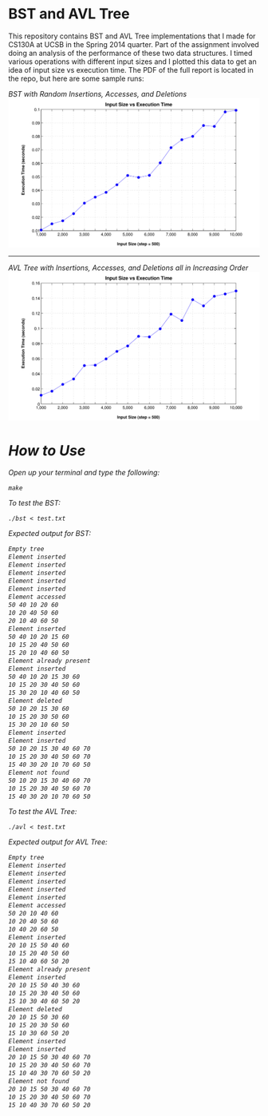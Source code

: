 BST and AVL Tree
================

This repository contains BST and AVL Tree implementations that I made for CS130A at UCSB in the Spring 2014 quarter. Part of the assignment involved doing an analysis of the performance of these two data structures. I timed various operations with different input sizes and I plotted this data to get an idea of input size vs execution time. The PDF of the full report is located in the repo, but here are some sample runs:

<em>BST with Random Insertions, Accesses, and Deletions</m>
![BST](bst_random.png?raw=true)

---

<em>AVL Tree with Insertions, Accesses, and Deletions all in Increasing Order</em>
![AVL](avl_increasing.png?raw=true)


How to Use
==========

Open up your terminal and type the following:

    make
    
To test the BST:

    ./bst < test.txt
    
Expected output for BST:

    Empty tree
    Element inserted
    Element inserted
    Element inserted
    Element inserted
    Element inserted
    Element accessed
    50 40 10 20 60 
    10 20 40 50 60 
    20 10 40 60 50 
    Element inserted
    50 40 10 20 15 60 
    10 15 20 40 50 60 
    15 20 10 40 60 50 
    Element already present
    Element inserted
    50 40 10 20 15 30 60 
    10 15 20 30 40 50 60 
    15 30 20 10 40 60 50 
    Element deleted
    50 10 20 15 30 60 
    10 15 20 30 50 60 
    15 30 20 10 60 50 
    Element inserted
    Element inserted
    50 10 20 15 30 40 60 70 
    10 15 20 30 40 50 60 70 
    15 40 30 20 10 70 60 50 
    Element not found
    50 10 20 15 30 40 60 70 
    10 15 20 30 40 50 60 70 
    15 40 30 20 10 70 60 50
    
To test the AVL Tree:

    ./avl < test.txt
    
Expected output for AVL Tree:

    Empty tree
    Element inserted
    Element inserted
    Element inserted
    Element inserted
    Element inserted
    Element accessed
    50 20 10 40 60 
    10 20 40 50 60 
    10 40 20 60 50 
    Element inserted
    20 10 15 50 40 60 
    10 15 20 40 50 60 
    15 10 40 60 50 20 
    Element already present
    Element inserted
    20 10 15 50 40 30 60 
    10 15 20 30 40 50 60 
    15 10 30 40 60 50 20 
    Element deleted
    20 10 15 50 30 60 
    10 15 20 30 50 60 
    15 10 30 60 50 20 
    Element inserted
    Element inserted
    20 10 15 50 30 40 60 70 
    10 15 20 30 40 50 60 70 
    15 10 40 30 70 60 50 20 
    Element not found
    20 10 15 50 30 40 60 70 
    10 15 20 30 40 50 60 70 
    15 10 40 30 70 60 50 20 
